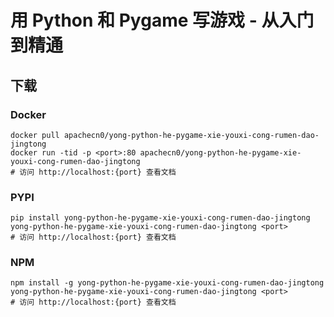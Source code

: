 # 用 Python 和 Pygame 写游戏 - 从入门到精通

## 下载

### Docker

```
docker pull apachecn0/yong-python-he-pygame-xie-youxi-cong-rumen-dao-jingtong
docker run -tid -p <port>:80 apachecn0/yong-python-he-pygame-xie-youxi-cong-rumen-dao-jingtong
# 访问 http://localhost:{port} 查看文档
```

### PYPI

```
pip install yong-python-he-pygame-xie-youxi-cong-rumen-dao-jingtong
yong-python-he-pygame-xie-youxi-cong-rumen-dao-jingtong <port>
# 访问 http://localhost:{port} 查看文档
```

### NPM

```
npm install -g yong-python-he-pygame-xie-youxi-cong-rumen-dao-jingtong
yong-python-he-pygame-xie-youxi-cong-rumen-dao-jingtong <port>
# 访问 http://localhost:{port} 查看文档
```